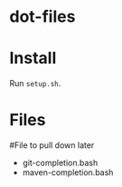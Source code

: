 # dot-files
# Install

Run `setup.sh`.

# Files



#File to pull down later
* git-completion.bash
* maven-completion.bash